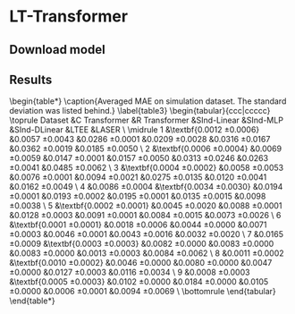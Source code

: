 # LT-Transformer

## Download model

## Results
\begin{table*}
  \caption{Averaged MAE on simulation dataset. The standard deviation was listed behind.}
  \label{table3}
  \begin{tabular}{ccc|ccccc}
    \toprule
    Dataset             &C Transformer       &R Transformer       &SInd-Linear         &SInd-MLP            &SInd-DLinear        &LTEE                &LASER \\
    \midrule
    1                   &\textbf{0.0012    ±0.0006}   &0.0057    ±0.0043   &0.0286    ±0.0001   &0.0209    ±0.0028   &0.0316    ±0.0167   &0.0362    ±0.0019   &0.0185    ±0.0050    \\
    2                   &\textbf{0.0006    ±0.0004}   &0.0069    ±0.0059   &0.0147    ±0.0001   &0.0157    ±0.0050   &0.0313    ±0.0246   &0.0263    ±0.0041   &0.0485    ±0.0062    \\
    3                   &\textbf{0.0004    ±0.0002}   &0.0058    ±0.0053   &0.0076    ±0.0001   &0.0094    ±0.0021   &0.0275    ±0.0135   &0.0120    ±0.0041   &0.0162    ±0.0049    \\
    4                   &0.0086    ±0.0004   &\textbf{0.0034    ±0.0030}   &0.0194    ±0.0001   &0.0193    ±0.0002   &0.0195    ±0.0001   &0.0135    ±0.0015   &0.0098    ±0.0038    \\
    5                   &\textbf{0.0002    ±0.0001}   &0.0045    ±0.0020   &0.0088    ±0.0001   &0.0128    ±0.0003   &0.0091    ±0.0001   &0.0084    ±0.0015   &0.0073    ±0.0026    \\
    6                   &\textbf{0.0001    ±0.0001}   &0.0018    ±0.0006   &0.0044    ±0.0000   &0.0071    ±0.0003   &0.0046    ±0.0001   &0.0043    ±0.0016   &0.0032    ±0.0020    \\
    7                   &0.0165    ±0.0009   &\textbf{0.0003    ±0.0003}   &0.0082    ±0.0000   &0.0083    ±0.0000   &0.0083    ±0.0000   &0.0013    ±0.0003   &0.0084    ±0.0062    \\
    8                   &0.0011    ±0.0002   &\textbf{0.0010    ±0.0002}   &0.0046    ±0.0000   &0.0080    ±0.0000   &0.0047    ±0.0000   &0.0127    ±0.0003   &0.0116    ±0.0034    \\
    9                   &0.0008    ±0.0003   &\textbf{0.0005    ±0.0003}   &0.0102    ±0.0000   &0.0184    ±0.0000   &0.0105    ±0.0000   &0.0006    ±0.0001   &0.0094    ±0.0069    \\
  \bottomrule
\end{tabular}
\end{table*}
